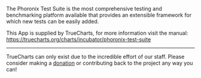 The Phoronix Test Suite is the most comprehensive testing and benchmarking platform available that provides an extensible framework for which new tests can be easily added.


This App is supplied by TrueCharts, for more information visit the manual: https://truecharts.org/charts/incubator/phoronix-test-suite

---

TrueCharts can only exist due to the incredible effort of our staff.
Please consider making a [donation](https://truecharts.org/docs/about/sponsor) or contributing back to the project any way you can!
